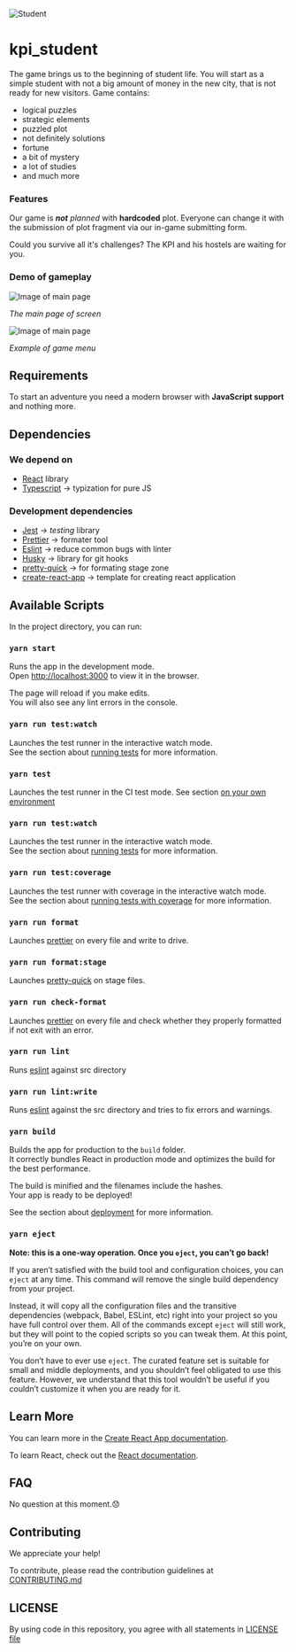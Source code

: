 ![Student](READMEs/readme_images/student.png)

# kpi_student

The game brings us to the beginning of student life. You will start as a simple student with not a big amount of money in the new city, that is not ready for new visitors.
Game contains:

- logical puzzles
- strategic elements
- puzzled plot
- not definitely solutions
- fortune
- a bit of mystery
- a lot of studies
- and much more

### Features

Our game is _**not** planned_ with **hardcoded** plot. Everyone can change it with the submission of plot fragment via our in-game submitting form.

Could you survive all it's challenges? The KPI and his hostels are waiting for you.

### Demo of gameplay

![Image of main page](READMEs/readme_images/main.svg)

_The main page of screen_

![Image of main page](READMEs/readme_images/menu.svg)

_Example of game menu_

## Requirements

To start an adventure you need a modern browser with **JavaScript support** and nothing more.

## Dependencies

### We depend on

- [React](https://reactjs.org/) library
- [Typescript](https://www.typescriptlang.org/) -> typization for pure JS

### Development dependencies

- [Jest](https://jestjs.io/) -> _testing_ library
- [Prettier](https://prettier.io/) -> formater tool
- [Eslint](https://eslint.org/) -> reduce common bugs with linter
- [Husky](https://typicode.github.io/husky/#/) -> library for git hooks
- [pretty-quick](https://www.npmjs.com/package/pretty-quick) -> for formating stage zone
- [create-react-app](https://create-react-app.dev/docs/adding-typescript/) -> template for creating react application

## Available Scripts

In the project directory, you can run:

### `yarn start`

Runs the app in the development mode.\
Open [http://localhost:3000](http://localhost:3000) to view it in the browser.

The page will reload if you make edits.\
You will also see any lint errors in the console.

### `yarn run test:watch`

Launches the test runner in the interactive watch mode.\
See the section about [running tests](https://facebook.github.io/create-react-app/docs/running-tests) for more information.

### `yarn test`

Launches the test runner in the CI test mode. See section [on your own environment](https://create-react-app.dev/docs/running-tests/#linux-macos-bash)

### `yarn run test:watch`

Launches the test runner in the interactive watch mode.\
See the section about [running tests](https://facebook.github.io/create-react-app/docs/running-tests) for more information.

### `yarn run test:coverage`

Launches the test runner with coverage in the interactive watch mode.\
See the section about [running tests with coverage](https://create-react-app.dev/docs/running-tests/#coverage-reporting) for more information.

### `yarn run format`

Launches [prettier](https://prettier.io/) on every file and write to drive.

### `yarn run format:stage`

Launches [pretty-quick](https://www.npmjs.com/package/pretty-quick) on stage files.

### `yarn run check-format`

Launches [prettier](https://prettier.io/) on every file and check whether they properly formatted if not exit with an error.

### `yarn run lint`

Runs [eslint](https://eslint.org/) against src directory

### `yarn run lint:write`

Runs [eslint](https://eslint.org/) against the src directory and tries to fix errors and warnings.

### `yarn build`

Builds the app for production to the `build` folder.\
It correctly bundles React in production mode and optimizes the build for the best performance.

The build is minified and the filenames include the hashes.\
Your app is ready to be deployed!

See the section about [deployment](https://facebook.github.io/create-react-app/docs/deployment) for more information.

### `yarn eject`

**Note: this is a one-way operation. Once you `eject`, you can’t go back!**

If you aren’t satisfied with the build tool and configuration choices, you can `eject` at any time. This command will remove the single build dependency from your project.

Instead, it will copy all the configuration files and the transitive dependencies (webpack, Babel, ESLint, etc) right into your project so you have full control over them. All of the commands except `eject` will still work, but they will point to the copied scripts so you can tweak them. At this point, you’re on your own.

You don’t have to ever use `eject`. The curated feature set is suitable for small and middle deployments, and you shouldn’t feel obligated to use this feature. However, we understand that this tool wouldn’t be useful if you couldn’t customize it when you are ready for it.

## Learn More

You can learn more in the [Create React App documentation](https://facebook.github.io/create-react-app/docs/getting-started).

To learn React, check out the [React documentation](https://reactjs.org/).

## FAQ

No question at this moment.:disappointed:

## Contributing

We appreciate your help!

To contribute, please read the contribution guidelines at [CONTRIBUTING.md](CONTRIBUTING.md)

## LICENSE

By using code in this repository, you agree with all statements in [LICENSE file](LICENSE)
